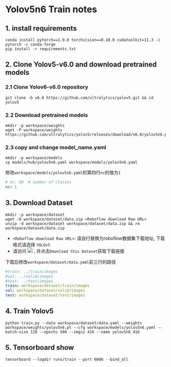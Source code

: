 # Yolov5n6 Train notes

## 1. install requirements
```shell
conda install pytorch==1.9.0 torchvision==0.10.0 cudatoolkit=11.3 -c pytorch -c conda-forge
pip install -r requirements.txt
```

## 2. Clone Yolov5-v6.0 and download pretrained models

### 2.1 Clone Yolov6-v6.0 repository

```shell
git clone -b v6.0 https://github.com/ultralytics/yolov5.git && cd yolov5
```

### 2.2 Download pretrained models

```shell
mkdir -p workspace/weights
wget -P workspace/weights https://github.com/ultralytics/yolov5/releases/download/v6.0/yolov5n6.pt
```

### 2.3 copy and change model_name.yaml

```shell
mkdir -p workspace/models
cp models/hub/yolov5n6.yaml workspace/models/yolov5n6.yaml
```

修改`workspace/models/yolov5s6.yaml`的第四行`nc`的值为`1`

```yaml
# nc: 80  # number of classes
nc: 1
```

## 3. Download Dataset

```shell
mkdir -p workspace/dataset
wget -O workspace/dataset/data.zip <Roboflow download Raw URL>
unzip -d workspace/dataset workspace/dataset/data.zip && rm workspace/dataset/data.zip
```

* `<Roboflow download Raw URL>`: 请自行替换为roboflow数据集下载地址, 下载格式请选择 `YOLOv5`
* 请访问 <a href="https://universe.roboflow.com/hackathon-8th/box-detect-omniverse"><img src="https://app.roboflow.com/images/download-dataset-badge.svg"></img></a> , 并点击`Download this Dataset`获取下载链接

下载后修改`workspace/dataset/data.yaml`前三行的路径

```yaml
#train: ../train/images
#val: ../valid/images
#test: ../test/images
train: workspace/dataset/train/images
val: workspace/dataset/valid/images
test: workspace/dataset/test/images
```


## 4. Train Yolov5

```shell
python train.py --data workspace/dataset/data.yaml --weights workspace/weights/yolov5n6.pt --cfg workspace/models/yolov5n6.yaml --batch-size 128 --epochs 500 --imgsz 416 --name yolov5n6_416
```

## 5. Tensorboard show

```shell
tensorboard --logdir runs/train --port 6006 --bind_all
```